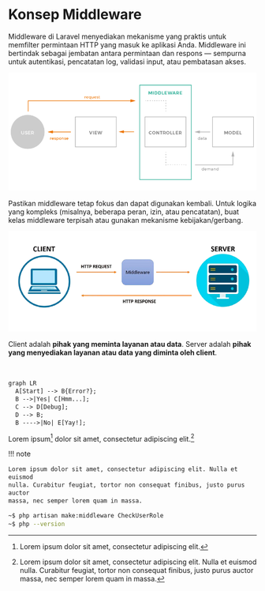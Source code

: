 # Konsep Middleware

Middleware di Laravel menyediakan mekanisme yang praktis untuk memfilter permintaan HTTP yang masuk ke aplikasi Anda. Middleware ini bertindak sebagai jembatan antara permintaan dan respons — sempurna untuk autentikasi, pencatatan log, validasi input, atau pembatasan akses.

![Middleware Laravel](../assets/laravel/middleware.png)

Pastikan middleware tetap fokus dan dapat digunakan kembali. Untuk logika yang kompleks (misalnya, beberapa peran, izin, atau pencatatan), buat kelas middleware terpisah atau gunakan mekanisme kebijakan/gerbang.

![Komunikasi Client & Server](../assets/laravel/client-server.png)

Client adalah **pihak yang meminta layanan atau data**. Server adalah **pihak yang menyediakan layanan atau data yang diminta oleh client**.

<br />

``` mermaid
graph LR
  A[Start] --> B{Error?};
  B -->|Yes| C[Hmm...];
  C --> D[Debug];
  D --> B;
  B ---->|No| E[Yay!];
```

Lorem ipsum[^1] dolor sit amet, consectetur adipiscing elit.[^2]

!!! note

    Lorem ipsum dolor sit amet, consectetur adipiscing elit. Nulla et euismod
    nulla. Curabitur feugiat, tortor non consequat finibus, justo purus auctor
    massa, nec semper lorem quam in massa.

```bash title="bash" linenums="1" hl_lines="2"
~$ php artisan make:middleware CheckUserRole
~$ php --version
```

[^1]: Lorem ipsum dolor sit amet, consectetur adipiscing elit.
[^2]:
    Lorem ipsum dolor sit amet, consectetur adipiscing elit. Nulla et euismod
    nulla. Curabitur feugiat, tortor non consequat finibus, justo purus auctor
    massa, nec semper lorem quam in massa.